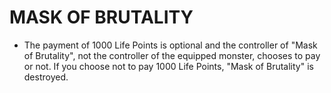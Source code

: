 # MASK OF BRUTALITY

*   The payment of 1000 Life Points is optional and the controller of "Mask of Brutality", not the controller of the equipped monster, chooses to pay or not. If you choose not to pay 1000 Life Points, "Mask of Brutality" is destroyed.
